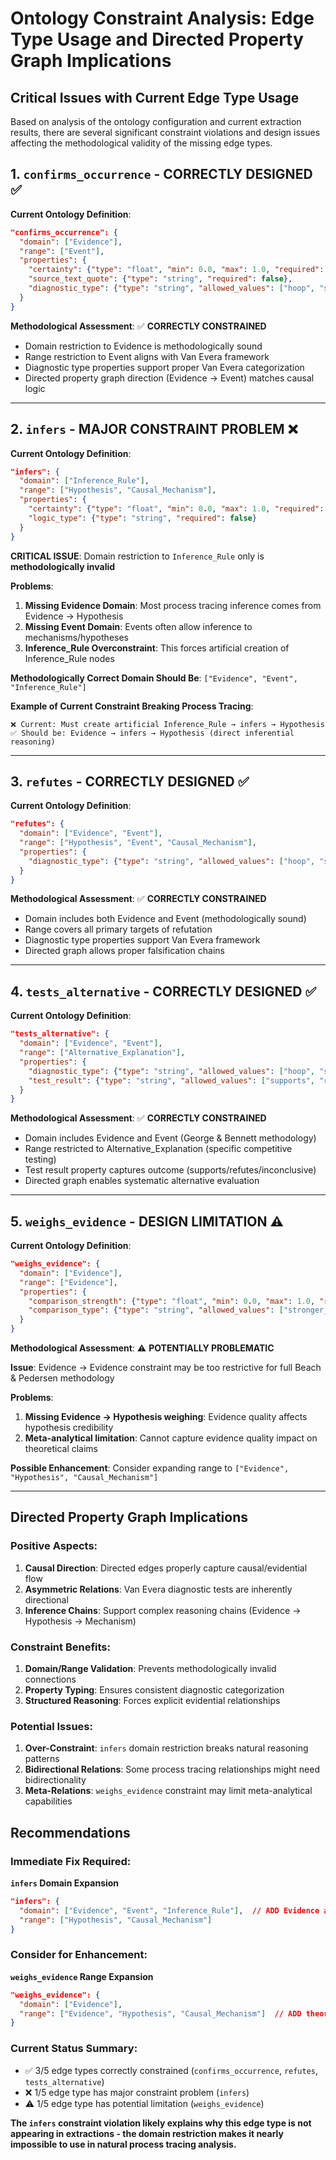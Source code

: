 # Ontology Constraint Analysis: Edge Type Usage and Directed Property Graph Implications

## Critical Issues with Current Edge Type Usage

Based on analysis of the ontology configuration and current extraction results, there are several significant constraint violations and design issues affecting the methodological validity of the missing edge types.

## 1. `confirms_occurrence` - **CORRECTLY DESIGNED** ✅

**Current Ontology Definition**:
```json
"confirms_occurrence": {
  "domain": ["Evidence"],
  "range": ["Event"],
  "properties": {
    "certainty": {"type": "float", "min": 0.0, "max": 1.0, "required": false},
    "source_text_quote": {"type": "string", "required": false},
    "diagnostic_type": {"type": "string", "allowed_values": ["hoop", "smoking_gun", "straw_in_the_wind", "doubly_decisive", "general"], "required": false}
  }
}
```

**Methodological Assessment**: ✅ **CORRECTLY CONSTRAINED**
- Domain restriction to Evidence is methodologically sound
- Range restriction to Event aligns with Van Evera framework
- Diagnostic type properties support proper Van Evera categorization
- Directed property graph direction (Evidence → Event) matches causal logic

---

## 2. `infers` - **MAJOR CONSTRAINT PROBLEM** ❌

**Current Ontology Definition**:
```json
"infers": {
  "domain": ["Inference_Rule"],
  "range": ["Hypothesis", "Causal_Mechanism"],
  "properties": {
    "certainty": {"type": "float", "min": 0.0, "max": 1.0, "required": false},
    "logic_type": {"type": "string", "required": false}
  }
}
```

**CRITICAL ISSUE**: Domain restriction to `Inference_Rule` only is **methodologically invalid**

**Problems**:
1. **Missing Evidence Domain**: Most process tracing inference comes from Evidence → Hypothesis
2. **Missing Event Domain**: Events often allow inference to mechanisms/hypotheses  
3. **Inference_Rule Overconstraint**: This forces artificial creation of Inference_Rule nodes

**Methodologically Correct Domain Should Be**: `["Evidence", "Event", "Inference_Rule"]`

**Example of Current Constraint Breaking Process Tracing**:
```
❌ Current: Must create artificial Inference_Rule → infers → Hypothesis
✅ Should be: Evidence → infers → Hypothesis (direct inferential reasoning)
```

---

## 3. `refutes` - **CORRECTLY DESIGNED** ✅

**Current Ontology Definition**:
```json
"refutes": {
  "domain": ["Evidence", "Event"],
  "range": ["Hypothesis", "Event", "Causal_Mechanism"],
  "properties": {
    "diagnostic_type": {"type": "string", "allowed_values": ["hoop", "smoking_gun", "straw_in_the_wind", "doubly_decisive", "general"], "required": false}
  }
}
```

**Methodological Assessment**: ✅ **CORRECTLY CONSTRAINED**
- Domain includes both Evidence and Event (methodologically sound)
- Range covers all primary targets of refutation
- Diagnostic type properties support Van Evera framework
- Directed graph allows proper falsification chains

---

## 4. `tests_alternative` - **CORRECTLY DESIGNED** ✅

**Current Ontology Definition**:
```json
"tests_alternative": {
  "domain": ["Evidence", "Event"],
  "range": ["Alternative_Explanation"],
  "properties": {
    "diagnostic_type": {"type": "string", "allowed_values": ["hoop", "smoking_gun", "straw_in_the_wind", "doubly_decisive", "general"], "required": false},
    "test_result": {"type": "string", "allowed_values": ["supports", "refutes", "inconclusive"], "required": false}
  }
}
```

**Methodological Assessment**: ✅ **CORRECTLY CONSTRAINED**
- Domain includes Evidence and Event (George & Bennett methodology)
- Range restricted to Alternative_Explanation (specific competitive testing)
- Test result property captures outcome (supports/refutes/inconclusive)
- Directed graph enables systematic alternative evaluation

---

## 5. `weighs_evidence` - **DESIGN LIMITATION** ⚠️

**Current Ontology Definition**:
```json
"weighs_evidence": {
  "domain": ["Evidence"],
  "range": ["Evidence"],
  "properties": {
    "comparison_strength": {"type": "float", "min": 0.0, "max": 1.0, "required": false},
    "comparison_type": {"type": "string", "allowed_values": ["stronger_than", "weaker_than", "equivalent_to", "complements", "contradicts"], "required": false}
  }
}
```

**Methodological Assessment**: ⚠️ **POTENTIALLY PROBLEMATIC**

**Issue**: Evidence → Evidence constraint may be too restrictive for full Beach & Pedersen methodology

**Problems**:
1. **Missing Evidence → Hypothesis weighing**: Evidence quality affects hypothesis credibility
2. **Meta-analytical limitation**: Cannot capture evidence quality impact on theoretical claims

**Possible Enhancement**: Consider expanding range to `["Evidence", "Hypothesis", "Causal_Mechanism"]`

---

## Directed Property Graph Implications

### **Positive Aspects**:
1. **Causal Direction**: Directed edges properly capture causal/evidential flow
2. **Asymmetric Relations**: Van Evera diagnostic tests are inherently directional
3. **Inference Chains**: Support complex reasoning chains (Evidence → Hypothesis → Mechanism)

### **Constraint Benefits**:
1. **Domain/Range Validation**: Prevents methodologically invalid connections
2. **Property Typing**: Ensures consistent diagnostic categorization
3. **Structured Reasoning**: Forces explicit evidential relationships

### **Potential Issues**:
1. **Over-Constraint**: `infers` domain restriction breaks natural reasoning patterns
2. **Bidirectional Relations**: Some process tracing relationships might need bidirectionality
3. **Meta-Relations**: `weighs_evidence` constraint may limit meta-analytical capabilities

## Recommendations

### **Immediate Fix Required**: 
**`infers` Domain Expansion**
```json
"infers": {
  "domain": ["Evidence", "Event", "Inference_Rule"],  // ADD Evidence and Event
  "range": ["Hypothesis", "Causal_Mechanism"]
}
```

### **Consider for Enhancement**:
**`weighs_evidence` Range Expansion**
```json
"weighs_evidence": {
  "domain": ["Evidence"],
  "range": ["Evidence", "Hypothesis", "Causal_Mechanism"]  // ADD theoretical targets
}
```

### **Current Status Summary**:
- ✅ 3/5 edge types correctly constrained (`confirms_occurrence`, `refutes`, `tests_alternative`)
- ❌ 1/5 edge type has major constraint problem (`infers`)  
- ⚠️ 1/5 edge type has potential limitation (`weighs_evidence`)

**The `infers` constraint violation likely explains why this edge type is not appearing in extractions - the domain restriction makes it nearly impossible to use in natural process tracing analysis.**